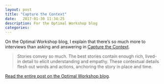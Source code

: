 ```yaml
---
layout: post
title: "Capture the Context"
date:   2017-01-30 11:34:25
description: For the Optimal Workshop blog
categories:
---
```

On the Optimal Workshop blog, I explain that there’s so much more to interviews than asking and answering in [Capture the Context](http://blog.optimalworkshop.com/capture-the-context-pro-tips-for-user-interviews).

>Stories convey so much. The best stories contain enough rich, lived-in detail to elicit understanding and empathy. These contextual details flesh out words and actions, anchoring the story in place and time.

[Read the entire post on the Optimal Workshop blog](http://blog.optimalworkshop.com/capture-the-context-pro-tips-for-user-interviews).
